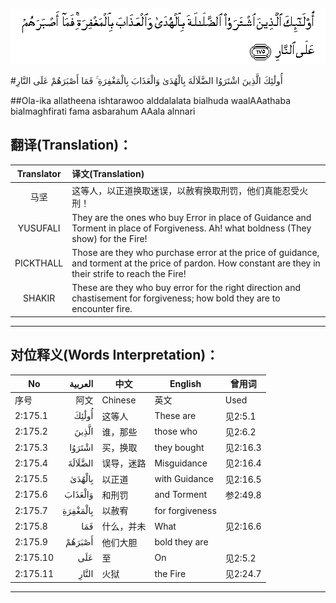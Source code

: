 ![002:175](images/002_175.gif)

#أُولَٰئِكَ الَّذِينَ اشْتَرَوُا الضَّلَالَةَ بِالْهُدَىٰ وَالْعَذَابَ بِالْمَغْفِرَةِ ۚ فَمَا أَصْبَرَهُمْ عَلَى النَّارِ 

##Ola-ika allatheena ishtarawoo alddalalata bialhuda waalAAathaba bialmaghfirati fama asbarahum AAala alnnari 

## 翻译(Translation)：

| Translator | 译文(Translation)                                            |
| :--------: | :----------------------------------------------------------- |
|    马坚    | 这等人，以正道换取迷误，以赦宥换取刑罚，他们真能忍受火刑！   |
|  YUSUFALI  | They are the ones who buy Error in place of Guidance and Torment in place of Forgiveness. Ah! what boldness (They show) for the Fire! |
| PICKTHALL  | Those are they who purchase error at the price of guidance, and torment at the price of pardon. How constant are they in their strife to reach the Fire! |
|   SHAKIR   | These are they who buy error for the right direction and chastisement for forgiveness; how bold they are to encounter fire. |

---

## 对位释义(Words Interpretation)：

| No   | العربية | 中文    | English | 曾用词 |
| ---- | ------: | ------- | ------- | ------ |
| 序号 |    阿文 | Chinese | 英文    | Used   |
| 2:175.1  | أُولَٰئِكَ    | 这等人     | These are       | 见2:5.1  |
| 2:175.2  | الَّذِينَ    | 谁，那些   | those who       | 见2:6.2  |
| 2:175.3  | اشْتَرَوُا   | 买，换取   | they bought     | 见2:16.3 |
| 2:175.4  | الضَّلَالَةَ  | 误导，迷路 | Misguidance     | 见2:16.4 |
| 2:175.5  | بِالْهُدَىٰ   | 以正道     | with Guidance   | 见2:16.5 |
| 2:175.6  | وَالْعَذَابَ  | 和刑罚     | and Torment     | 参2:49.8 |
| 2:175.7  | بِالْمَغْفِرَةِ | 以赦宥     | for forgiveness |          |
| 2:175.8  | فَمَا      | 什么，并未 | What            | 见2:16.6 |
| 2:175.9  | أَصْبَرَهُمْ   | 他们大胆   | bold they are   |          |
| 2:175.10 | عَلَى      | 至         | On              | 见2:5.2  |
| 2:175.11 | النَّارِ    | 火狱       | the Fire        | 见2:24.7 |

---
